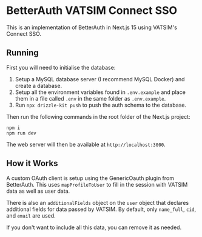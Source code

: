 # BetterAuth VATSIM Connect SSO

This is an implementation of BetterAuth in Next.js 15 using VATSIM's Connect SSO.

## Running

First you will need to initialise the database:

1. Setup a MySQL database server (I recommend MySQL Docker) and create a database.
2. Setup all the environment variables found in `.env.example` and place them in a file called `.env` in the same folder as `.env.example`.
3. Run `npx drizzle-kit push` to push the auth schema to the database.

Then run the following commands in the root folder of the Next.js project:

```shell
npm i
npm run dev
```

The web server will then be available at `http://localhost:3000`.

## How it Works

A custom OAuth client is setup using the GenericOauth plugin from BetterAuth. This uses `mapProfileToUser` to fill in the session with VATSIM data as well as user data.

There is also an `additionalFields` object on the `user` object that declares additional fields for data passed by VATSIM. By default, only `name_full`, `cid`, and `email` are used.

If you don't want to include all this data, you can remove it as needed.

